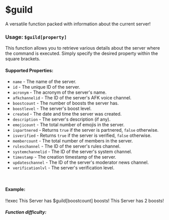 # $guild

A versatile function packed with information about the current server!

### Usage: `$guild[property]`

This function allows you to retrieve various details about the server where the command is executed.  Simply specify the desired property within the square brackets.

#### Supported Properties:

*   `name` - The name of the server.
*   `id` - The unique ID of the server.
*   `acronym` - The acronym of the server's name.
*   `afkchannelid` - The ID of the server's AFK voice channel.
*   `boostcount` - The number of boosts the server has.
*   `boostlevel` - The server's boost level.
*   `created` - The date and time the server was created.
*   `description` - The server's description (if any).
*   `emojicount` - The total number of emojis in the server.
*   `ispartnered` - Returns `true` if the server is partnered, `false` otherwise.
*   `isverified` - Returns `true` if the server is verified, `false` otherwise.
*   `membercount` - The total number of members in the server.
*   `ruleschannel` - The ID of the server's rules channel.
*   `systemchannelid` - The ID of the server's system channel.
*   `timestamp` - The creation timestamp of the server.
*   `updateschannel` - The ID of the server's moderator news channel.
*   `verificationlvl` - The server's verification level.

<br/>

#### Example:

<discord-messages>
  <discord-message :bot="false" role-color="#ffcc9a" author="Member">
    !!exec This Server has $guild[boostcount] boosts!
  </discord-message>
  <discord-message :bot="true" role-color="#0099ff" author="Custom Command" avatar="https://media.discordapp.net/avatars/725721249652670555/781224f90c3b841ba5b40678e032f74a.webp">
    This Server has 2 boosts!
  </discord-message>
</discord-messages>

##### Function difficulty: <Badge type="tip" text="Easy" vertical="middle" />